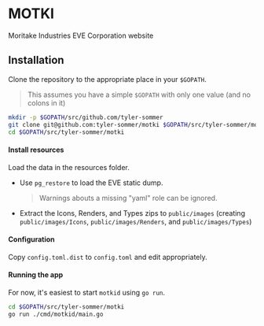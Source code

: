 # MOTKI

Moritake Industries EVE Corporation website


## Installation

Clone the repository to the appropriate place in your `$GOPATH`.

> This assumes you have a simple `$GOPATH` with only one value (and no colons in it)

```bash
mkdir -p $GOPATH/src/github.com/tyler-sommer
git clone git@github.com:tyler-sommer/motki $GOPATH/src/tyler-sommer/motki
cd $GOPATH/src/tyler-sommer/motki
```

#### Install resources

Load the data in the resources folder.

* Use `pg_restore` to load the EVE static dump.
  > Warnings abouts a missing "yaml" role can be ignored.
* Extract the Icons, Renders, and Types zips to `public/images` (creating `public/images/Icons`, `public/images/Renders`, and `public/images/Types`)

#### Configuration

Copy `config.toml.dist` to `config.toml` and edit appropriately.

#### Running the app

For now, it's easiest to start `motkid` using `go run`.

```bash
cd $GOPATH/src/tyler-sommer/motki
go run ./cmd/motkid/main.go
```
